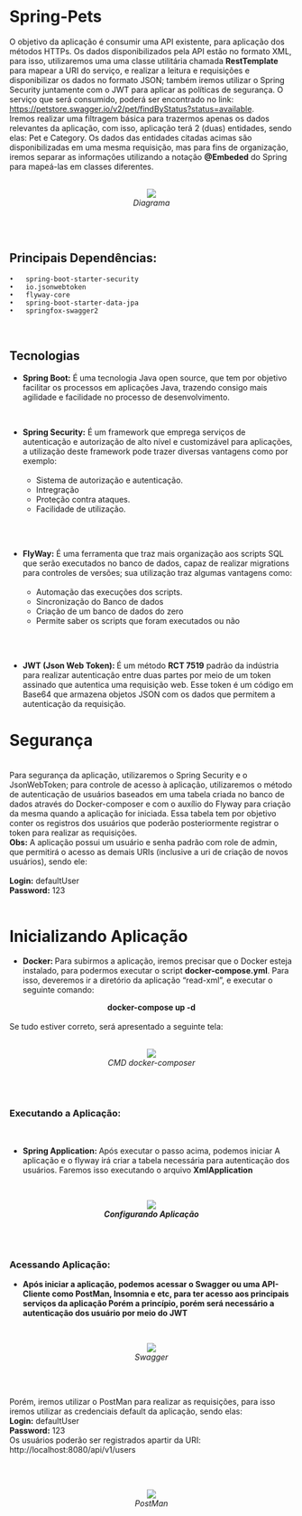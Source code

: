 # Spring-Pets
O objetivo da aplicação é consumir uma API existente, para aplicação dos métodos HTTPs. Os dados disponibilizados pela API estão no formato XML, para isso, utilizaremos uma uma classe utilitária chamada <b>RestTemplate</b> para mapear a URI do serviço, e realizar a leitura e requisições e disponibilizar os dados no formato JSON; também iremos utilizar o Spring Security juntamente com o JWT para aplicar as políticas de segurança.
O serviço que será consumido, poderá ser encontrado no 
link: https://petstore.swagger.io/v2/pet/findByStatus?status=available.
<br/>
Iremos realizar uma filtragem básica para trazermos apenas os dados relevantes da aplicação, com isso, aplicação terá 2 (duas) entidades, sendo elas: Pet e Category. 
Os dados das entidades citadas acimas são disponibilizadas em uma mesma requisição, mas para fins de organização, iremos separar as informações utilizando a notação <b>@Embeded</b> do Spring para mapeá-las em classes diferentes.<br/><br/>


<p align="center">
    <img src="https://user-images.githubusercontent.com/31626353/154784060-670b577a-a130-429f-890d-a7dba784e654.png" /><br/>
    <em>Diagrama</em>
</p>

<br/>
<br/>

## Principais Dependências:
    •	spring-boot-starter-security
    •	io.jsonwebtoken
    •	flyway-core
    •	spring-boot-starter-data-jpa
    •	springfox-swagger2

<br/>

## Tecnologias

<ul>
    <li><b>Spring Boot:</b> É uma tecnologia Java open source, que tem por objetivo 
        facilitar os processos em aplicações Java, trazendo consigo mais agilidade e facilidade no processo de desenvolvimento.</li>
</ul>

<br/>

<ul>
 <li><b>Spring Security:</b> É um framework que emprega serviços de autenticação e autorização 
de alto nível e customizável para aplicações, a utilização deste framework pode trazer
diversas vantagens como por exemplo:<br/>
      <ul><br/>
     <li>Sistema de autorização e autenticação.</li>
     <li>Intregração</li>
     <li>Proteção contra ataques.</li>
      <li>Facilidade de utilização.</li>
 </ul>
</li>
 </ul>
 
<br/>
<br/>


<ul>
 <li><b>FlyWay:</b> É uma ferramenta que traz mais organização aos scripts SQL que serão executados no banco de dados, capaz de realizar migrations para controles de versões; sua utilização traz algumas vantagens como:
      <ul><br/>
     <li>Automação das execuções dos scripts.</li>
     <li>Sincronização do Banco de dados</li>
     <li>Criação de um banco de dados do zero</li>
      <li>Permite saber os scripts que foram executados ou não</li>
 </ul>
</li>
 </ul>

<br/>
<br/>

<ul>
    <li><b>JWT (Json Web Token): </b> É um método <b>RCT 7519</b> padrão da indústria para realizar autenticação entre duas partes por meio de um token assinado que autentica uma requisição web. Esse token é um código em Base64 que armazena objetos JSON com os dados que permitem a autenticação da requisição.</li>
</ul>



# Segurança
<br/>
Para segurança da aplicação, utilizaremos o Spring Security e o JsonWebToken; para controle de acesso à aplicação, utilizaremos o método de autenticação de usuários baseados em uma tabela criada no banco de dados através do Docker-composer e com o auxílio do Flyway para criação da mesma quando a aplicação for iniciada. Essa tabela tem por objetivo conter os registros dos usuários que poderão posteriormente registrar o token para realizar as requisições.
<br/>
<b>Obs:</b> A aplicação possui um usuário e senha padrão com role de admin, que permitirá o acesso as demais URIs (inclusive a uri de criação de novos usuários), sendo ele:<br/>
<br/>
<b>Login:</b> defaultUser<br/>
<b>Password:</b> 123

<br/>

<br/>


# Inicializando Aplicação


<ul>
    <li><b>Docker: </b> Para subirmos a aplicação, iremos precisar que o Docker esteja instalado, para podermos executar o script <b>docker-compose.yml</b>. Para isso, deveremos ir a diretório da aplicação “read-xml”, e executar o seguinte comando:</li>
</ul>


<div align="center">
    <b> docker-compose up -d</b>
</div>
<br/>
Se tudo estiver correto, será apresentado a seguinte tela:
<br/>
<br />

<p align="center">
    <img src="https://user-images.githubusercontent.com/31626353/154786559-431c9bc2-fdca-450b-b0e8-e3079b4d7607.png" /><br/>
    <em>CMD docker-composer</em>
</p>
<br/>
<br/>

### Executando a Aplicação:

<br/>

<ul>
    <li><b>Spring Application: </b> Após executar o passo acima, podemos iniciar A aplicação e o flyway irá criar a tabela necessária para autenticação dos usuários. Faremos isso executando o arquivo <b>XmlApplication</b</li>
</ul>
<br/>
        
   <p align="center">
         <img src="https://user-images.githubusercontent.com/31626353/154786826-0a06c24e-a2b2-4c9e-848f-bcf33cbbbb0f.png" /><br/>
         <em>Configurando Aplicação</em>
    </p>     

<br/>    
<br/>    

        
### Acessando Aplicação:
     
        
<ul>
    <li> Após iniciar a aplicação, podemos acessar o Swagger ou uma API-Cliente como PostMan, Insomnia e etc, para ter acesso aos principais serviços da aplicação Porém a princípio, porém será necessário a autenticação dos usuário por meio do JWT</b></li>
</ul>
<br/>
<p align="center">
         <img src="https://user-images.githubusercontent.com/31626353/154786944-36f204c0-2e95-4571-9225-8bcc3772ad87.png" /><br/>
         <em>Swagger</em>
    </p>    
        
<br/>
</br>

Porém, iremos utilizar o PostMan para realizar as requisições, para isso iremos utilizar as credenciais default da aplicação, sendo elas: <br/>
<b>Login:</b> defaultUser<br/>
<b>Password:</b> 123 <br/>
Os usuários poderão ser registrados apartir da URI: http://localhost:8080/api/v1/users

<br/>
<br/>

<p align="center">
         <img src="https://user-images.githubusercontent.com/31626353/154787039-b526059f-68bb-446b-8227-5342ba702093.png" /><br/>
         <em>PostMan</em>
    </p>    
        
        

